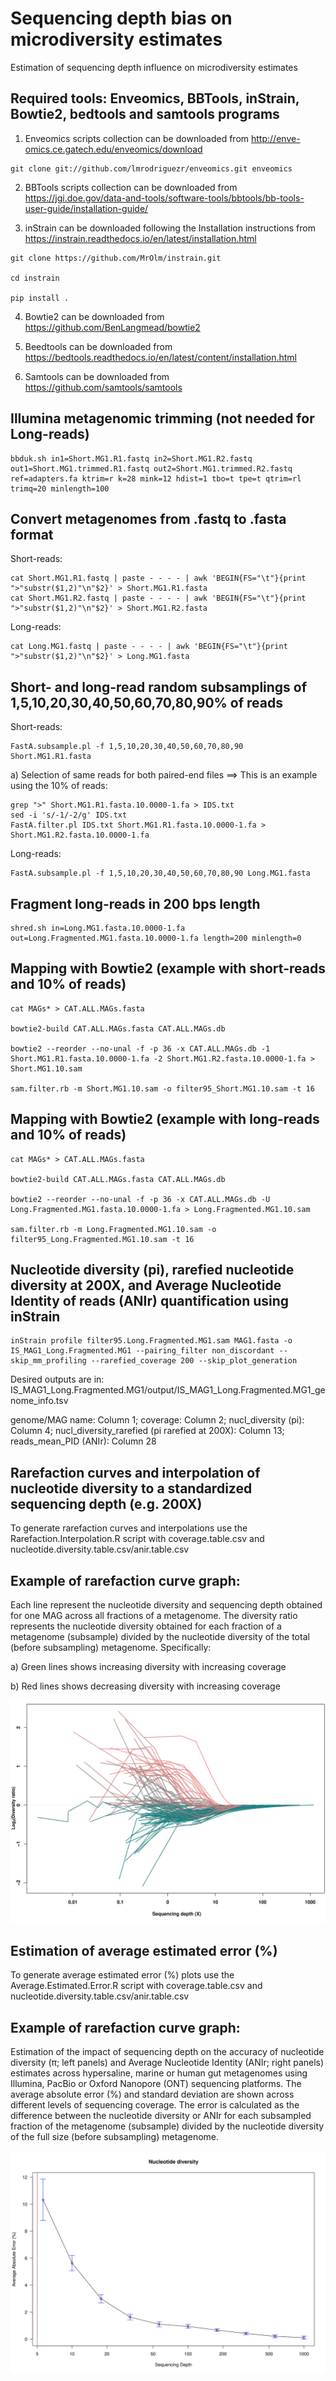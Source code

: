 # Sequencing depth bias on microdiversity estimates

Estimation of sequencing depth influence on microdiversity estimates


## Required tools: Enveomics, BBTools, inStrain, Bowtie2, bedtools and samtools programs

1) Enveomics scripts collection can be downloaded from http://enve-omics.ce.gatech.edu/enveomics/download
```
git clone git://github.com/lmrodriguezr/enveomics.git enveomics 
```
2) BBTools scripts collection can be downloaded from https://jgi.doe.gov/data-and-tools/software-tools/bbtools/bb-tools-user-guide/installation-guide/

3) inStrain can be downloaded following the Installation instructions from https://instrain.readthedocs.io/en/latest/installation.html

```
git clone https://github.com/MrOlm/instrain.git

cd instrain

pip install .
```
4) Bowtie2 can be downloaded from https://github.com/BenLangmead/bowtie2

5) Beedtools can be downloaded from https://bedtools.readthedocs.io/en/latest/content/installation.html

6) Samtools can be downloaded from https://github.com/samtools/samtools


## Illumina metagenomic trimming (not needed for Long-reads)

```
bbduk.sh in1=Short.MG1.R1.fastq in2=Short.MG1.R2.fastq out1=Short.MG1.trimmed.R1.fastq out2=Short.MG1.trimmed.R2.fastq ref=adapters.fa ktrim=r k=28 mink=12 hdist=1 tbo=t tpe=t qtrim=rl trimq=20 minlength=100
```

## Convert metagenomes from .fastq to .fasta format

Short-reads:
```
cat Short.MG1.R1.fastq | paste - - - - | awk 'BEGIN{FS="\t"}{print ">"substr($1,2)"\n"$2}' > Short.MG1.R1.fasta
cat Short.MG1.R2.fastq | paste - - - - | awk 'BEGIN{FS="\t"}{print ">"substr($1,2)"\n"$2}' > Short.MG1.R2.fasta
```

Long-reads:
```
cat Long.MG1.fastq | paste - - - - | awk 'BEGIN{FS="\t"}{print ">"substr($1,2)"\n"$2}' > Long.MG1.fasta
```

## Short- and long-read random subsamplings of 1,5,10,20,30,40,50,60,70,80,90% of reads

Short-reads:
```
FastA.subsample.pl -f 1,5,10,20,30,40,50,60,70,80,90 Short.MG1.R1.fasta
```
  a) Selection of same reads for both paired-end files ==> This is an example using the 10% of reads:

```
grep ">" Short.MG1.R1.fasta.10.0000-1.fa > IDS.txt
sed -i 's/-1/-2/g' IDS.txt
FastA.filter.pl IDS.txt Short.MG1.R1.fasta.10.0000-1.fa > Short.MG1.R2.fasta.10.0000-1.fa
```

Long-reads:
```
FastA.subsample.pl -f 1,5,10,20,30,40,50,60,70,80,90 Long.MG1.fasta
```

## Fragment long-reads in 200 bps length 

```
shred.sh in=Long.MG1.fasta.10.0000-1.fa out=Long.Fragmented.MG1.fasta.10.0000-1.fa length=200 minlength=0
```

## Mapping with Bowtie2 (example with short-reads and 10% of reads)

```
cat MAGs* > CAT.ALL.MAGs.fasta

bowtie2-build CAT.ALL.MAGs.fasta CAT.ALL.MAGs.db

bowtie2 --reorder --no-unal -f -p 36 -x CAT.ALL.MAGs.db -1 Short.MG1.R1.fasta.10.0000-1.fa -2 Short.MG1.R2.fasta.10.0000-1.fa > Short.MG1.10.sam

sam.filter.rb -m Short.MG1.10.sam -o filter95_Short.MG1.10.sam -t 16
```

## Mapping with Bowtie2 (example with long-reads and 10% of reads)

```
cat MAGs* > CAT.ALL.MAGs.fasta

bowtie2-build CAT.ALL.MAGs.fasta CAT.ALL.MAGs.db

bowtie2 --reorder --no-unal -f -p 36 -x CAT.ALL.MAGs.db -U Long.Fragmented.MG1.fasta.10.0000-1.fa > Long.Fragmented.MG1.10.sam

sam.filter.rb -m Long.Fragmented.MG1.10.sam -o filter95_Long.Fragmented.MG1.10.sam -t 16
```

## Nucleotide diversity (pi), rarefied nucleotide diversity at 200X, and Average Nucleotide Identity of reads (ANIr) quantification using inStrain

```
inStrain profile filter95.Long.Fragmented.MG1.sam MAG1.fasta -o IS_MAG1_Long.Fragmented.MG1 --pairing_filter non_discordant --skip_mm_profiling --rarefied_coverage 200 --skip_plot_generation
```

Desired outputs are in: IS_MAG1_Long.Fragmented.MG1/output/IS_MAG1_Long.Fragmented.MG1_genome_info.tsv

genome/MAG name: Column 1; 
coverage: Column 2; 
nucl_diversity (pi): Column 4; 
nucl_diversity_rarefied (pi rarefied at 200X): Column 13; 
reads_mean_PID (ANIr): Column 28


## Rarefaction curves and interpolation of nucleotide diversity to a standardized sequencing depth (e.g. 200X)

To generate rarefaction curves and interpolations use the Rarefaction.Interpolation.R script with coverage.table.csv and nucleotide.diversity.table.csv/anir.table.csv


## Example of rarefaction curve graph:

Each line represent the nucleotide diversity and sequencing depth obtained for one MAG across all fractions of a metagenome. The diversity ratio represents the nucleotide diversity obtained for each fraction of a metagenome (subsample) divided by the nucleotide diversity of the total (before subsampling) metagenome. Specifically:
 
a) Green lines shows increasing diversity with increasing coverage

b) Red lines shows decreasing diversity with increasing coverage

![figure](/Example.Rarefaction.svg)

## Estimation of average estimated error (%)

To generate average estimated error (%) plots use the Average.Estimated.Error.R script with coverage.table.csv and nucleotide.diversity.table.csv/anir.table.csv

## Example of rarefaction curve graph:

Estimation of the impact of sequencing depth on the accuracy of nucleotide diversity (π; left panels) and Average Nucleotide Identity (ANIr; right panels) estimates across hypersaline, marine or human gut metagenomes using Illumina, PacBio or Oxford Nanopore (ONT) sequencing platforms. The average absolute error (%) and standard deviation are shown across different levels of sequencing coverage. The error is calculated as the difference between the nucleotide diversity or ANIr for each subsampled fraction of the metagenome (subsample) divided by the nucleotide diversity of the full size (before subsampling) metagenome.

![figure](/Example.Average.Error.svg)
